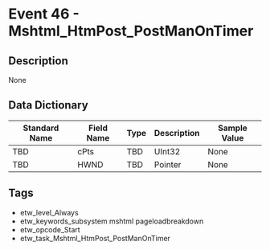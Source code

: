 # Event 46 - Mshtml_HtmPost_PostManOnTimer

## Description
None

## Data Dictionary
|Standard Name|Field Name|Type|Description|Sample Value|
|---|---|---|---|---|
|TBD|cPts|TBD|UInt32|None|None|
|TBD|HWND|TBD|Pointer|None|None|

## Tags
* etw_level_Always
* etw_keywords_subsystem mshtml pageloadbreakdown
* etw_opcode_Start
* etw_task_Mshtml_HtmPost_PostManOnTimer
